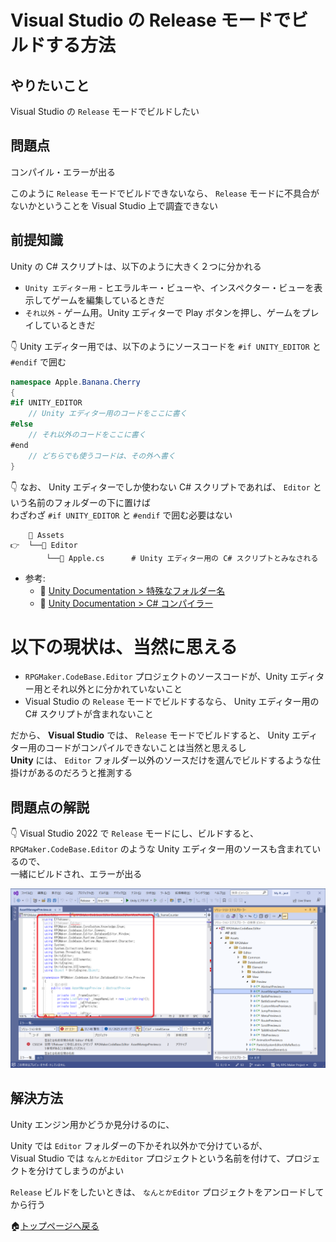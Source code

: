 # Visual Studio の Release モードでビルドする方法

## やりたいこと

Visual Studio の `Release` モードでビルドしたい  

## 問題点

コンパイル・エラーが出る  

このように `Release` モードでビルドできないなら、 `Release` モードに不具合がないかということを Visual Studio 上で調査できない  

## 前提知識

Unity の C# スクリプトは、以下のように大きく２つに分かれる

* `Unity エディター用` - ヒエラルキー・ビューや、インスペクター・ビューを表示してゲームを編集しているときだ
* `それ以外` - ゲーム用。Unity エディターで Play ボタンを押し、ゲームをプレイしているときだ

👇 Unity エディター用では、以下のようにソースコードを `#if UNITY_EDITOR` と `#endif` で囲む

```cs
namespace Apple.Banana.Cherry
{
#if UNITY_EDITOR
    // Unity エディター用のコードをここに書く
#else
    // それ以外のコードをここに書く
#end
    // どちらでも使うコードは、その外へ書く
}
```

👇 なお、 Unity エディターでしか使わない C# スクリプトであれば、 `Editor` という名前のフォルダーの下に置けば  
わざわざ `#if UNITY_EDITOR` と `#endif` で囲む必要はない  

```plaintext
    📁 Assets
👉  └──📁 Editor
        └──📄 Apple.cs      # Unity エディター用の C# スクリプトとみなされる
```

* 参考:
    * 📖 [Unity Documentation > 特殊なフォルダー名](https://docs.unity3d.com/ja/2019.4/Manual/SpecialFolders.html)
    * 📄 [Unity Documentation > C# コンパイラー](https://docs.unity3d.com/ja/2020.3/Manual/CSharpCompiler.html)

# 以下の現状は、当然に思える

* `RPGMaker.CodeBase.Editor` プロジェクトのソースコードが、Unity エディター用とそれ以外とに分かれていないこと
* Visual Studio の `Release` モードでビルドするなら、 Unity エディター用の C# スクリプトが含まれないこと

だから、 **Visual Studio** では、 `Release` モードでビルドすると、 Unity エディター用のコードがコンパイルできないことは当然と思えるし  
**Unity** には、 `Editor` フォルダー以外のソースだけを選んでビルドするような仕掛けがあるのだろうと推測する  

## 問題点の解説

👇 Visual Studio 2022 で `Release` モードにし、ビルドすると、  
`RPGMaker.CodeBase.Editor` のような Unity エディター用のソースも含まれているので、  
一緒にビルドされ、エラーが出る  

![Unity エディター用と認識されていない](../img/202305__rmu__21-1622--there-is-no-unity-editor-preprocessor-directive-o2o0.png)  

## 解決方法

Unity エンジン用かどうか見分けるのに、  

Unity では `Editor` フォルダーの下かそれ以外かで分けているが、  
Visual Studio では `なんとかEditor` プロジェクトという名前を付けて、プロジェクトを分けてしまうのがよい  

`Release` ビルドをしたいときは、 `なんとかEditor` プロジェクトをアンロードしてから行う  

🏠[トップページへ戻る](../../README.md)  
